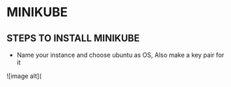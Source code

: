 # MINIKUBE

STEPS TO INSTALL MINIKUBE 
------------------------------------------------------------------------------------------------------------------------------------------------------------------------------------------------------------------------

-  Name your instance and choose ubuntu as OS, Also make a key pair for it

![image alt](  
